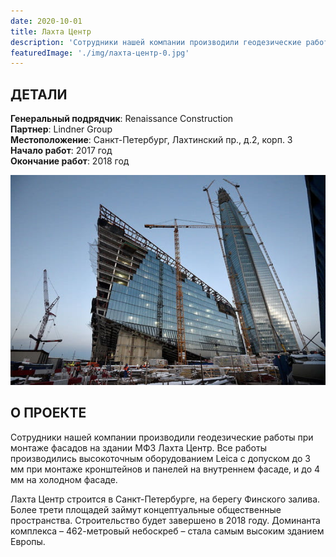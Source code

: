 ```yaml
---
date: 2020-10-01
title: Лахта Центр
description: 'Сотрудники нашей компании производили геодезические работы при монтаже фасадов на здании МФЗ Лахта Центр.'
featuredImage: './img/лахта-центр-0.jpg'
---
```


## ДЕТАЛИ

**Генеральный подрядчик**: Renaissance Construction  
**Партнер**: Lindner Group  
**Местоположение**: Санкт-Петербург, Лахтинский пр., д.2, корп. 3  
**Начало работ**: 2017 год  
**Окончание работ**: 2018 год

![лахта центр](./img/лахта-центр-1.jpg)

## О ПРОЕКТЕ

Сотрудники нашей компании производили геодезические работы при монтаже фасадов на здании МФЗ Лахта Центр. Все работы производились высокоточным оборудованием Leica с допуском до 3 мм при монтаже кронштейнов и панелей на внутреннем фасаде, и до 4 мм на холодном фасаде.

Лахта Центр строится в Санкт-Петербурге, на берегу Финского залива. Более трети площадей займут концептуальные общественные пространства. Строительство будет завершено в 2018 году. Доминанта комплекса – 462-метровый небоскреб – стала самым высоким зданием Европы.
